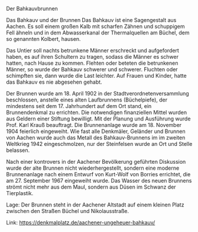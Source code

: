 Der Bahkauvbrunnen

Das Bahkauv und der Brunnen
Das Bahkauv ist eine Sagengestalt aus Aachen. Es soll einem großen Kalb mit scharfen Zähnen und schuppigem Fell ähneln und in dem Abwasserkanal der Thermalquellen am Büchel, dem so genannten Kolbert, hausen.

Das Untier soll nachts betrunkene Männer erschreckt und aufgefordert haben, es auf ihren Schultern zu tragen, sodass die Männer es schwer hatten, nach Hause zu kommen. Flehten oder beteten die betrunkenen Männer, so wurde der Bahkauv schwerer und schwerer. Fluchten oder schimpften sie, dann wurde die Last leichter. Auf Frauen und Kinder, hatte das Bahkauv es nie abgesehen gehabt.

Der Brunnen wurde am 18. April 1902 in der Stadtverordnetenversammlung beschlossen, anstelle eines alten Laufbrunnens (Büchelpiefe), der mindestens seit dem 17. Jahrhundert auf dem Ort stand, ein Brunnendenkmal zu errichten. Die notwendigen finanziellen Mittel wurden aus Geldern einer Stiftung bewilligt. Mit der Planung und Ausführung wurde Prof. Karl Krauß beauftragt. Die Brunnenanlage wurde am 18. November 1904 feierlich eingeweiht. Wie fast alle Denkmäler, Geländer und Brunnen von Aachen wurde auch das Metall des Bahkauv-Brunnens im im zweiten Weltkrieg 1942 eingeschmolzen, nur der Steinfelsen wurde an Ort und Stelle belassen.

Nach einer kontrovers in der Aachener Bevölkerung geführten Diskussion wurde der alte Brunnen nicht wiederhergestellt, sondern eine moderne Brunnenanlage nach einem Entwurf von Kurt-Wolf von Borries errichtet, die am 27. September 1967 eingeweiht wurde. Das Wasser des neuen Brunnens strömt nicht mehr aus dem Maul, sondern aus Düsen im Schwanz der Tierplastik.

Lage: Der Brunnen steht in der Aachener Altstadt auf einem kleinen Platz zwischen den Straßen Büchel und Nikolausstraße.

Link: https://denkmalplatz.de/aachener-ungeheuer-bahkauv/
